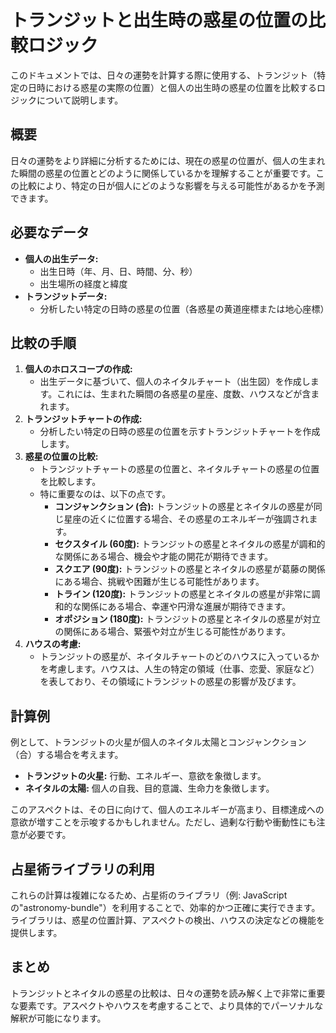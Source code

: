 # トランジットと出生時の惑星の位置の比較ロジック

このドキュメントでは、日々の運勢を計算する際に使用する、トランジット（特定の日時における惑星の実際の位置）と個人の出生時の惑星の位置を比較するロジックについて説明します。

## 概要

日々の運勢をより詳細に分析するためには、現在の惑星の位置が、個人の生まれた瞬間の惑星の位置とどのように関係しているかを理解することが重要です。この比較により、特定の日が個人にどのような影響を与える可能性があるかを予測できます。

## 必要なデータ

*   **個人の出生データ:**
    *   出生日時（年、月、日、時間、分、秒）
    *   出生場所の経度と緯度
*   **トランジットデータ:**
    *   分析したい特定の日時の惑星の位置（各惑星の黄道座標または地心座標）

## 比較の手順

1. **個人のホロスコープの作成:**
    *   出生データに基づいて、個人のネイタルチャート（出生図）を作成します。これには、生まれた瞬間の各惑星の星座、度数、ハウスなどが含まれます。
2. **トランジットチャートの作成:**
    *   分析したい特定の日時の惑星の位置を示すトランジットチャートを作成します。
3. **惑星の位置の比較:**
    *   トランジットチャートの惑星の位置と、ネイタルチャートの惑星の位置を比較します。
    *   特に重要なのは、以下の点です。
        *   **コンジャンクション (合):** トランジットの惑星とネイタルの惑星が同じ星座の近くに位置する場合、その惑星のエネルギーが強調されます。
        *   **セクスタイル (60度):** トランジットの惑星とネイタルの惑星が調和的な関係にある場合、機会や才能の開花が期待できます。
        *   **スクエア (90度):** トランジットの惑星とネイタルの惑星が葛藤の関係にある場合、挑戦や困難が生じる可能性があります。
        *   **トライン (120度):** トランジットの惑星とネイタルの惑星が非常に調和的な関係にある場合、幸運や円滑な進展が期待できます。
        *   **オポジション (180度):** トランジットの惑星とネイタルの惑星が対立の関係にある場合、緊張や対立が生じる可能性があります。
4. **ハウスの考慮:**
    *   トランジットの惑星が、ネイタルチャートのどのハウスに入っているかを考慮します。ハウスは、人生の特定の領域（仕事、恋愛、家庭など）を表しており、その領域にトランジットの惑星の影響が及びます。

## 計算例

例として、トランジットの火星が個人のネイタル太陽とコンジャンクション（合）する場合を考えます。

*   **トランジットの火星:** 行動、エネルギー、意欲を象徴します。
*   **ネイタルの太陽:** 個人の自我、目的意識、生命力を象徴します。

このアスペクトは、その日に向けて、個人のエネルギーが高まり、目標達成への意欲が増すことを示唆するかもしれません。ただし、過剰な行動や衝動性にも注意が必要です。

## 占星術ライブラリの利用

これらの計算は複雑になるため、占星術のライブラリ（例: JavaScriptの"astronomy-bundle"）を利用することで、効率的かつ正確に実行できます。ライブラリは、惑星の位置計算、アスペクトの検出、ハウスの決定などの機能を提供します。

## まとめ

トランジットとネイタルの惑星の比較は、日々の運勢を読み解く上で非常に重要な要素です。アスペクトやハウスを考慮することで、より具体的でパーソナルな解釈が可能になります。
